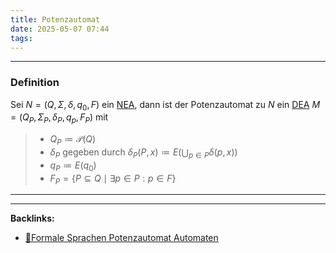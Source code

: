 ```yaml
---
title: Potenzautomat
date: 2025-05-07 07:44
tags: 
---
```


----

### Definition 
Sei $N=(Q,\Sigma,\delta,q_{0},F)$ ein [NEA](nea), dann ist der Potenzautomat
zu $N$ ein [DEA](dea) $M=(Q_P,\Sigma_P,\delta_P,q_p,F_P)$ mit   
> - $Q_P\coloneqq \mathcal{P}(Q)$
> - $\delta_P$ gegeben durch $\delta_P(P,x)\coloneqq 
E(\bigcup\nolimits_{p \in  P}\delta(p,x))$
> - $q_P\coloneqq E(q_{0})$
> - $F_P = \{P\subseteq Q \mid \exists p \in P:p \in F\}$






----

----
**Backlinks:**
- [📂Formale Sprachen Potenzautomat Automaten](/📁Formale_Sprachen%linkAutomaten)

